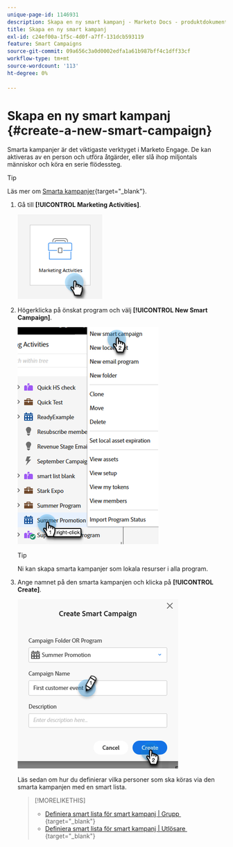```yaml
---
unique-page-id: 1146931
description: Skapa en ny smart kampanj - Marketo Docs - produktdokumentation
title: Skapa en ny smart kampanj
exl-id: c24ef00a-1f5c-4d0f-a7ff-131dcb593119
feature: Smart Campaigns
source-git-commit: 09a656c3a0d0002edfa1a61b987bff4c1dff33cf
workflow-type: tm+mt
source-wordcount: '113'
ht-degree: 0%

---
```


# Skapa en ny smart kampanj {#create-a-new-smart-campaign}

Smarta kampanjer är det viktigaste verktyget i Marketo Engage. De kan aktiveras av en person och utföra åtgärder, eller slå ihop miljontals människor och köra en serie flödessteg.

>[!TIP]
>
>Läs mer om [Smarta kampanjer](/help/marketo/product-docs/core-marketo-concepts/smart-campaigns/understanding-smart-campaigns.md){target="_blank"}.

1. Gå till **[!UICONTROL Marketing Activities]**.

   ![](assets/create-a-new-smart-campaign-1.png)

1. Högerklicka på önskat program och välj **[!UICONTROL New Smart Campaign]**.

   ![](assets/create-a-new-smart-campaign-2.png)

   >[!TIP]
   >
   >Ni kan skapa smarta kampanjer som lokala resurser i alla program.

1. Ange namnet på den smarta kampanjen och klicka på **[!UICONTROL Create]**.

   ![](assets/create-a-new-smart-campaign-3.png)

   Läs sedan om hur du definierar vilka personer som ska köras via den smarta kampanjen med en smart lista.

   >[!MORELIKETHIS]
   >
   >* [Definiera smart lista för smart kampanj | Grupp &#x200B;](/help/marketo/product-docs/core-marketo-concepts/smart-campaigns/creating-a-smart-campaign/define-smart-list-for-smart-campaign-batch.md){target="_blank"}
   >* [Definiera smart lista för smart kampanj | Utlösare &#x200B;](/help/marketo/product-docs/core-marketo-concepts/smart-campaigns/creating-a-smart-campaign/define-smart-list-for-smart-campaign-trigger.md){target="_blank"}
